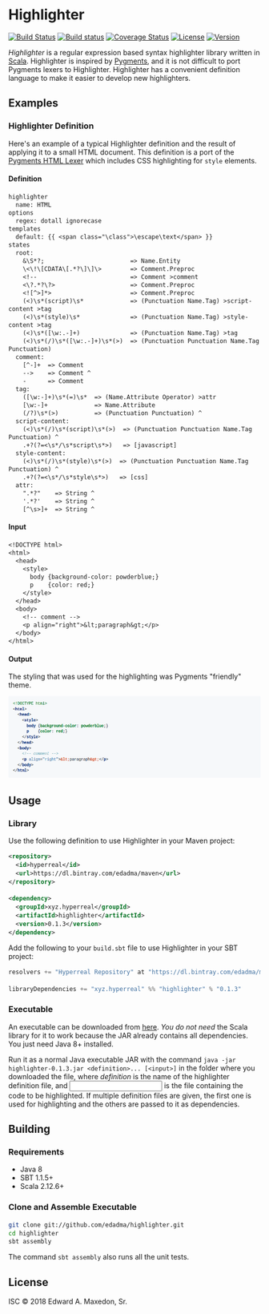 Highlighter
===========

[![Build Status](https://www.travis-ci.org/edadma/highlighter.svg?branch=master)](https://www.travis-ci.org/edadma/highlighter)
[![Build status](https://ci.appveyor.com/api/projects/status/iophnk3cycjtf8px?svg=true)](https://ci.appveyor.com/project/edadma/highlighter)
[![Coverage Status](https://coveralls.io/repos/github/edadma/highlighter/badge.svg?branch=master)](https://coveralls.io/github/edadma/highlighter?branch=master)
[![License](https://img.shields.io/badge/license-ISC-blue.svg)](https://github.com/edadma/highlighter/blob/master/LICENSE)
[![Version](https://img.shields.io/badge/latest_release-v0.1.3-orange.svg)](https://github.com/edadma/highlighter/releases/tag/v0.1.3)

*Highlighter* is a regular expression based syntax highlighter library written in [Scala](http://scala-lang.org). Highlighter is inspired by [Pygments](http://pygments.org/), and it is not difficult to port Pygments lexers to Highlighter.  Highlighter has a convenient definition language to make it easier to develop new highlighters.

Examples
--------

### Highlighter Definition

Here's an example of a typical Highlighter definition and the result of applying it to a small HTML document.  This definition is a port of the [Pygments HTML Lexer](https://bitbucket.org/birkenfeld/pygments-main/src/default/pygments/lexers/html.py) which includes CSS highlighting for `style` elements.

#### Definition

```
highlighter
  name: HTML
options
  regex: dotall ignorecase
templates
  default: {{ <span class="\class">\escape\text</span> }}
states
  root:
    &\S*?;                        => Name.Entity
    \<\!\[CDATA\[.*?\]\]\>        => Comment.Preproc
    <!--                          => Comment >comment
    <\?.*?\?>                     => Comment.Preproc
    <![^>]*>                      => Comment.Preproc
    (<)\s*(script)\s*             => (Punctuation Name.Tag) >script-content >tag
    (<)\s*(style)\s*              => (Punctuation Name.Tag) >style-content >tag
    (<)\s*([\w:.-]+)              => (Punctuation Name.Tag) >tag
    (<)\s*(/)\s*([\w:.-]+)\s*(>)  => (Punctuation Punctuation Name.Tag Punctuation)
  comment:
    [^-]+  => Comment
    -->    => Comment ^
    -      => Comment
  tag:
    ([\w:-]+)\s*(=)\s*  => (Name.Attribute Operator) >attr
    [\w:-]+             => Name.Attribute
    (/?)\s*(>)          => (Punctuation Punctuation) ^
  script-content:
    (<)\s*(/)\s*(script)\s*(>)  => (Punctuation Punctuation Name.Tag Punctuation) ^
    .+?(?=<\s*/\s*script\s*>)   => [javascript]
  style-content:
    (<)\s*(/)\s*(style)\s*(>)  => (Punctuation Punctuation Name.Tag Punctuation) ^
    .+?(?=<\s*/\s*style\s*>)   => [css]
  attr:
    ".*?"    => String ^
    '.*?'    => String ^
    [^\s>]+  => String ^
```

#### Input

```
<!DOCTYPE html>
<html>
  <head>
    <style>
      body {background-color: powderblue;}
      p    {color: red;}
    </style>
  </head>
  <body>
    <!-- comment -->
    <p align="right">&lt;paragraph&gt;</p>
  </body>
</html>
```

#### Output

The styling that was used for the highlighting was Pygments "friendly" theme.

![example](example.png)


Usage
-----

### Library

Use the following definition to use Highlighter in your Maven project:

```xml
<repository>
  <id>hyperreal</id>
  <url>https://dl.bintray.com/edadma/maven</url>
</repository>

<dependency>
  <groupId>xyz.hyperreal</groupId>
  <artifactId>highlighter</artifactId>
  <version>0.1.3</version>
</dependency>
```

Add the following to your `build.sbt` file to use Highlighter in your SBT project:

```sbt
resolvers += "Hyperreal Repository" at "https://dl.bintray.com/edadma/maven"

libraryDependencies += "xyz.hyperreal" %% "highlighter" % "0.1.3"
```

### Executable

An executable can be downloaded from [here](https://dl.bintray.com/edadma/generic/highlighter-0.1.3.jar). *You do not need* the Scala library for it to work because the JAR already contains all dependencies. You just need Java 8+ installed.

Run it as a normal Java executable JAR with the command `java -jar highlighter-0.1.3.jar <definition>... [<input>]` in the folder where you downloaded the file, where *definition* is the name of the highlighter definition file, and <input> is the file containing the code to be highlighted.  If multiple definition files are given, the first one is used for highlighting and the others are passed to it as dependencies.

Building
--------

### Requirements

- Java 8
- SBT 1.1.5+
- Scala 2.12.6+

### Clone and Assemble Executable

```bash
git clone git://github.com/edadma/highlighter.git
cd highlighter
sbt assembly
```

The command `sbt assembly` also runs all the unit tests.


License
-------

ISC © 2018 Edward A. Maxedon, Sr.